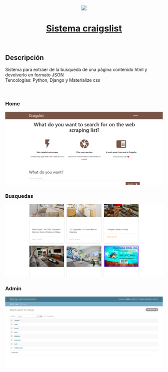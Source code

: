 <h1 align="center">
  <br>
  <img src="https://pbs.twimg.com/profile_images/752207108750340096/CicamXxN_400x400.jpg" width="200">
  <br><br>
  <a href="https://martinbobbio.github.io/frontend-ngrx">
    Sistema craigslist
  </a>
  <br><br>
</h1>


## Descripción

Sistema para extraer de la busqueda de una página contenido html y devolverlo en formato JSON
<br>
Tencologías: Python, Django y Materialize css
<br><br><br>

### Home

![Image of pagina](static/images/home.png)

### Busquedas

![Image of pagina](static/images/lists.png)

### Admin

![Image of pagina](static/images/admin.png)



